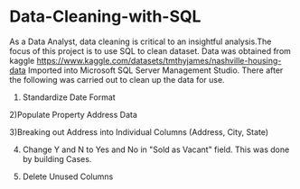 # Data-Cleaning-with-SQL

As a Data Analyst, data cleaning is critical to an insightful analysis.The focus of this project is to use SQL to clean dataset.
Data was obtained from kaggle https://www.kaggle.com/datasets/tmthyjames/nashville-housing-data
Imported into Microsoft SQL Server Management Studio.
There after the following was carried out to clean up the data for use.


1) Standardize Date Format

2)Populate Property Address Data


3)Breaking out Address into Individual Columns (Address, City, State)


4) Change Y and N to Yes and No in "Sold as Vacant" field. This was done by building Cases.


5) Delete Unused Columns

